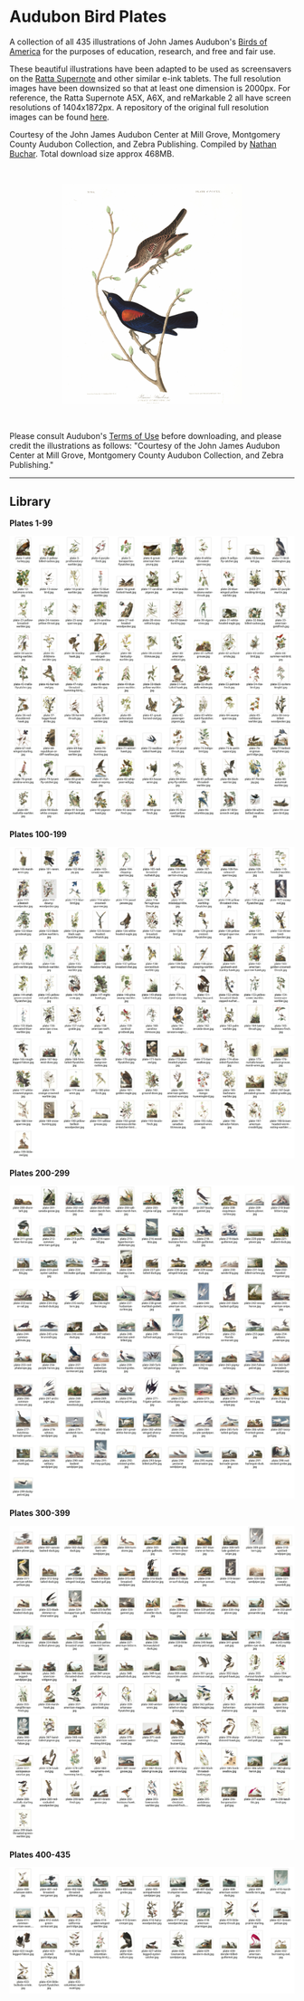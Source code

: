 # Audubon Bird Plates

A collection of all 435 illustrations of John James Audubon's [Birds of America](https://www.audubon.org/birds-of-america) for the purposes of education, research, and free and fair use.

These beautiful illustrations have been adapted to be used as screensavers on the [Ratta Supernote](https://supernote.com) and other similar e-ink tablets. The full resolution images have been downsized so that at least one dimension is 2000px. For reference, the Ratta Supernote A5X, A6X, and reMarkable 2 all have screen resolutions of 1404x1872px. A repository of the original full resolution images can be found [here](https://github.com/nathanbuchar/audubon-bird-plates).

Courtesy of the John James Audubon Center at Mill Grove, Montgomery County Audubon Collection, and Zebra Publishing. Compiled by [Nathan Buchar](https://nathanbuchar.com). Total download size approx 468MB.

<br />
<p align="center">
  <img src="./plates/400-435/plate-420-prairie-starling.jpg" alt="Plate 420 - Prairie Starling" width=320>
</p>
<br />

Please consult Audubon's [Terms of Use](https://www.audubon.org/terms-use) before downloading, and please credit the illustrations as follows: "Courtesy of the John James Audubon Center at Mill Grove, Montgomery County Audubon Collection, and Zebra Publishing."

---

## Library

**Plates 1-99**

![Plates 1-33](./img/plates-0-1.jpg)
![Plates 2-66](./img/plates-0-2.jpg)
![Plates 3-99](./img/plates-0-3.jpg)

**Plates 100-199**

![Plates 100-132](./img/plates-1-1.jpg)
![Plates 133-165](./img/plates-1-2.jpg)
![Plates 166-199](./img/plates-1-3.jpg)

**Plates 200-299**

![Plates 200-232](./img/plates-2-1.jpg)
![Plates 233-265](./img/plates-2-2.jpg)
![Plates 266-299](./img/plates-2-3.jpg)

**Plates 300-399**

![Plates 300-332](./img/plates-3-1.jpg)
![Plates 333-365](./img/plates-3-2.jpg)
![Plates 366-399](./img/plates-3-3.jpg)

**Plates 400-435**

![Plates 400-435](./img/plates-4-1.jpg)
